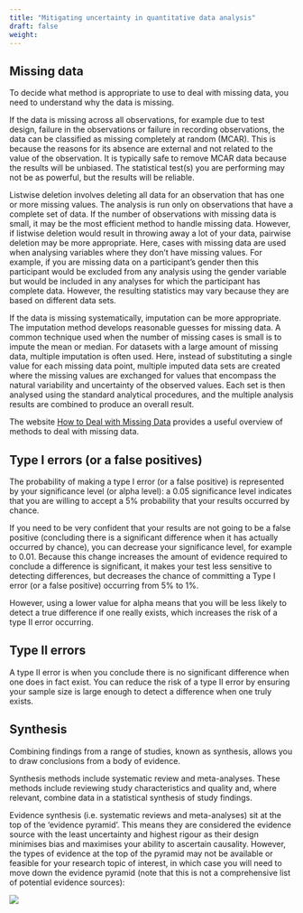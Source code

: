 ```yaml
---
title: "Mitigating uncertainty in quantitative data analysis"
draft: false
weight:
---
```


## Missing data
To decide what method is appropriate to use to deal with missing data, you need to understand why the data is missing.

If the data is missing across all observations, for example due to test design, failure in the observations or failure in recording observations, the data can be classified as missing completely at random (MCAR). This is because the reasons for its absence are external and not related to the value of the observation. It is typically safe to remove MCAR data because the results will be unbiased. The statistical test(s) you are performing may not be as powerful, but the results will be reliable.

Listwise deletion involves deleting all data for an observation that has one or more missing values. The analysis is run only on observations that have a complete set of data. If the number of observations with missing data is small, it may be the most efficient method to handle missing data. However, if listwise deletion would result in throwing away a lot of your data, pairwise deletion may be more appropriate. Here, cases with missing data are used when analysing variables where they don’t have missing values. For example, if you are missing data on a participant’s gender then this participant would be excluded from any analysis using the gender variable but would be included in any analyses for which the participant has complete data. However, the resulting statistics may vary because they are based on different data sets.

If the data is missing systematically, imputation can be more appropriate. The imputation method develops reasonable guesses for missing data. A common technique used when the number of missing cases is small is to impute the mean or median. For datasets with a large amount of missing data, multiple imputation is often used. Here, instead of substituting a single value for each missing data point, multiple imputed data sets are created where the missing values are exchanged for values that encompass the natural variability and uncertainty of the observed values. Each set is then analysed using the standard analytical procedures, and the multiple analysis results are combined to produce an overall result.

The website [How to Deal with Missing Data](https://www.mastersindatascience.org/learning/how-to-deal-with-missing-data/#:~:text=%2520How%2520to%2520Deal%2520with%2520Missing%2520Data%2520,a%2520large%2520amount%2520of%2520missing%2520data.%2520More%2520) provides a useful overview of methods to deal with missing data.

## Type I errors (or a false positives)

The probability of making a type I error (or a false positive) is represented by your significance level (or alpha level): a 0.05 significance level indicates that you are willing to accept a 5% probability that your results occurred by chance.

If you need to be very confident that your results are not going to be a false positive (concluding there is a significant difference when it has actually occurred by chance), you can decrease your significance level, for example to 0.01. Because this change increases the amount of evidence required to conclude a difference is significant, it makes your test less sensitive to detecting differences, but decreases the chance of committing a Type I error (or a false positive) occurring from 5% to 1%.

However, using a lower value for alpha means that you will be less likely to detect a true difference if one really exists, which increases the risk of a type II error occurring.

## Type II errors

A type II error is when you conclude there is no significant difference when one does in fact exist. You can reduce the risk of a type II error by ensuring your sample size is large enough to detect a difference when one truly exists.

## Synthesis

Combining findings from a range of studies, known as synthesis, allows you to draw conclusions from a body of evidence.

Synthesis methods include systematic review and meta-analyses. These methods include reviewing study characteristics and quality and, where relevant, combine data in a statistical synthesis of study findings. 

Evidence synthesis (i.e. systematic reviews and meta-analyses) sit at the top of the ‘evidence pyramid’. This means they are considered the evidence source with the least uncertainty and highest rigour as their design minimises bias and maximises your ability to ascertain causality. However, the types of evidence at the top of the pyramid may not be available or feasible for your research topic of interest, in which case you will need to move down the evidence pyramid (note that this is not a comprehensive list of potential evidence sources):

![](../docs/images/evidence_pyramid.png)